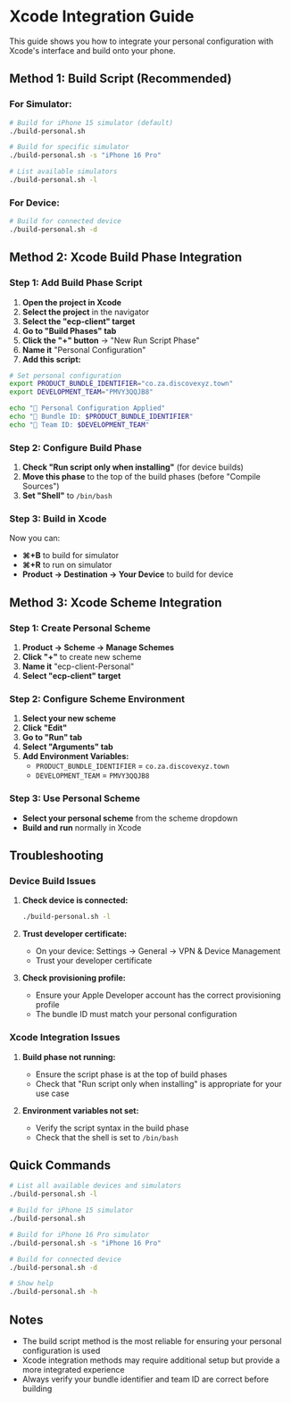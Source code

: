 # Xcode Integration Guide

This guide shows you how to integrate your personal configuration with Xcode's interface and build onto your phone.

## Method 1: Build Script (Recommended)

### For Simulator:
```bash
# Build for iPhone 15 simulator (default)
./build-personal.sh

# Build for specific simulator
./build-personal.sh -s "iPhone 16 Pro"

# List available simulators
./build-personal.sh -l
```

### For Device:
```bash
# Build for connected device
./build-personal.sh -d
```

## Method 2: Xcode Build Phase Integration

### Step 1: Add Build Phase Script

1. **Open the project in Xcode**
2. **Select the project** in the navigator
3. **Select the "ecp-client" target**
4. **Go to "Build Phases" tab**
5. **Click the "+" button** → "New Run Script Phase"
6. **Name it** "Personal Configuration"
7. **Add this script:**

```bash
# Set personal configuration
export PRODUCT_BUNDLE_IDENTIFIER="co.za.discovexyz.town"
export DEVELOPMENT_TEAM="PMVY3QQJB8"

echo "🔧 Personal Configuration Applied"
echo "📱 Bundle ID: $PRODUCT_BUNDLE_IDENTIFIER"
echo "👥 Team ID: $DEVELOPMENT_TEAM"
```

### Step 2: Configure Build Phase

1. **Check "Run script only when installing"** (for device builds)
2. **Move this phase** to the top of the build phases (before "Compile Sources")
3. **Set "Shell"** to `/bin/bash`

### Step 3: Build in Xcode

Now you can:
- **⌘+B** to build for simulator
- **⌘+R** to run on simulator
- **Product → Destination → Your Device** to build for device

## Method 3: Xcode Scheme Integration

### Step 1: Create Personal Scheme

1. **Product → Scheme → Manage Schemes**
2. **Click "+"** to create new scheme
3. **Name it** "ecp-client-Personal"
4. **Select "ecp-client" target**

### Step 2: Configure Scheme Environment

1. **Select your new scheme**
2. **Click "Edit"**
3. **Go to "Run" tab**
4. **Select "Arguments" tab**
5. **Add Environment Variables:**
   - `PRODUCT_BUNDLE_IDENTIFIER` = `co.za.discovexyz.town`
   - `DEVELOPMENT_TEAM` = `PMVY3QQJB8`

### Step 3: Use Personal Scheme

- **Select your personal scheme** from the scheme dropdown
- **Build and run** normally in Xcode

## Troubleshooting

### Device Build Issues

1. **Check device is connected:**
   ```bash
   ./build-personal.sh -l
   ```

2. **Trust developer certificate:**
   - On your device: Settings → General → VPN & Device Management
   - Trust your developer certificate

3. **Check provisioning profile:**
   - Ensure your Apple Developer account has the correct provisioning profile
   - The bundle ID must match your personal configuration

### Xcode Integration Issues

1. **Build phase not running:**
   - Ensure the script phase is at the top of build phases
   - Check that "Run script only when installing" is appropriate for your use case

2. **Environment variables not set:**
   - Verify the script syntax in the build phase
   - Check that the shell is set to `/bin/bash`

## Quick Commands

```bash
# List all available devices and simulators
./build-personal.sh -l

# Build for iPhone 15 simulator
./build-personal.sh

# Build for iPhone 16 Pro simulator
./build-personal.sh -s "iPhone 16 Pro"

# Build for connected device
./build-personal.sh -d

# Show help
./build-personal.sh -h
```

## Notes

- The build script method is the most reliable for ensuring your personal configuration is used
- Xcode integration methods may require additional setup but provide a more integrated experience
- Always verify your bundle identifier and team ID are correct before building
